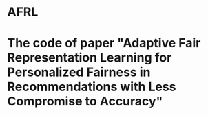 # AFRL
# The code of paper "Adaptive Fair Representation Learning for Personalized Fairness in Recommendations with Less Compromise to Accuracy"
